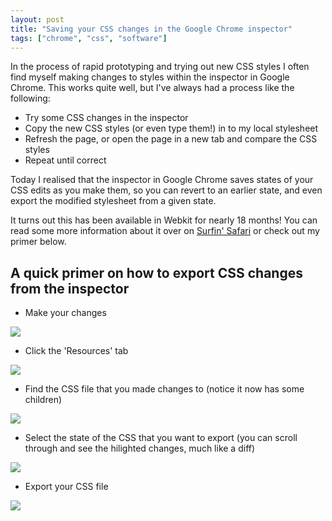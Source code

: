```yaml
---
layout: post
title: "Saving your CSS changes in the Google Chrome inspector"
tags: ["chrome", "css", "software"]
---
```

In the process of rapid prototyping and trying out new CSS styles I often find myself making changes to styles within the inspector in Google Chrome. This works quite well, but I've always had a process like the following:

<!-- more -->

* Try some CSS changes in the inspector
* Copy the new CSS styles (or even type them!) in to my local stylesheet
* Refresh the page, or open the page in a new tab and compare the CSS styles
* Repeat until correct

Today I realised that the inspector in Google Chrome saves states of your CSS edits as you make them, so you can revert to an earlier state, and even export the modified stylesheet from a given state.

It turns out this has been available in Webkit for nearly 18 months! You can read some more information about it over on [Surfin' Safari](http://www.webkit.org/blog/1463/web-inspector-styles-enhanced/) or check out my primer below.

## A quick primer on how to export CSS changes from the inspector

* Make your changes

![](http://f.cl.ly/items/2f0N2Q1L0q3S35040p3q/by%20default%202012-06-22%20at%2010.16.54.png)

* Click the 'Resources' tab

![](http://f.cl.ly/items/120W0h0M1W091d3Y1D3r/by%20default%202012-06-22%20at%2010.17.34.png)

* Find the CSS file that you made changes to (notice it now has some children)

![](http://f.cl.ly/items/41280W2d1p020q1q440g/by%20default%202012-06-22%20at%2010.18.24.png)

* Select the state of the CSS that you want to export (you can scroll through and see the hilighted changes, much like a diff)

![](http://f.cl.ly/items/3j3e2T2n361m0g262p36/by%20default%202012-06-22%20at%2010.19.11.png)

* Export your CSS file

![](http://f.cl.ly/items/2B2I1y3Z2j0o3W0E0W1a/by%20default%202012-06-22%20at%2010.19.42.png)
